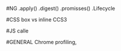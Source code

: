#NG
.apply()
.digest()
.promisses()
.Lifecycle


#CSS
box vs inline
CCS3

#JS
calle



#GENERAL
Chrome profiling, 

